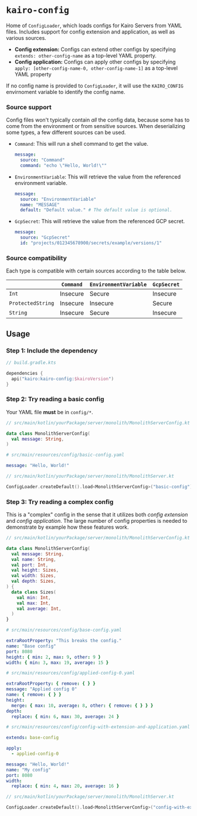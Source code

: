 # `kairo-config`

Home of `ConfigLoader`, which loads configs for Kairo Servers from YAML files.
Includes support for config extension and application,
as well as various sources.

- **Config extension:** Configs can extend other configs
  by specifying `extends: other-config-name` as a top-level YAML property.
- **Config application:** Configs can apply other configs
  by specifying `apply: [other-config-name-0, other-config-name-1]` as a top-level YAML property

If no config name is provided to `ConfigLoader`,
it will use the `KAIRO_CONFIG` envirnoment variable to identify the config name.

### Source support

Config files won't typically contain _all_ the config data,
because some has to come from the environment or from sensitive sources.
When deserializing some types,
a few different sources can be used.

- `Command`:
  This will run a shell command to get the value.
  ```yaml
  message:
    source: "Command"
    command: "echo \"Hello, World!\""
  ```
- `EnvironmentVariable`:
  This will retrieve the value from the referenced environment variable.
  ```yaml
  message:
    source: "EnvironmentVariable"
    name: "MESSAGE"
    default: "Default value." # The default value is optional.
  ```
- `GcpSecret`:
  This will retrieve the value from the referenced GCP secret.
  ```yaml
  message:
    source: "GcpSecret"
    id: "projects/012345678900/secrets/example/versions/1"
  ```

### Source compatibility

Each type is compatible with certain sources according to the table below.

|                   | `Command` | `EnvironmentVariable` | `GcpSecret` |
|-------------------|-----------|-----------------------|-------------|
| `Int`             | Insecure  | Secure                | Insecure    |
| `ProtectedString` | Insecure  | Insecure              | Secure      |
| `String`          | Insecure  | Secure                | Insecure    |

## Usage

### Step 1: Include the dependency

```kotlin
// build.gradle.kts

dependencies {
  api("kairo:kairo-config:$kairoVersion")
}
```

### Step 2: Try reading a basic config

Your YAML file **must** be in `config/*`.

```kotlin
// src/main/kotlin/yourPackage/server/monolith/MonolithServerConfig.kt

data class MonolithServerConfig(
  val message: String,
)
```

```yaml
# src/main/resources/config/basic-config.yaml

message: "Hello, World!"
```

```kotlin
// src/main/kotlin/yourPackage/server/monolith/MonolithServer.kt

ConfigLoader.createDefault().load<MonolithServerConfig>("basic-config")
```

### Step 3: Try reading a complex config

This is a "complex" config in the sense that it utilizes both _config extension_ and _config application_.
The large number of config properties is needed to demonstrate by example how these features work.

```kotlin
// src/main/kotlin/yourPackage/server/monolith/MonolithServerConfig.kt

data class MonolithServerConfig(
  val message: String,
  val name: String,
  val port: Int,
  val height: Sizes,
  val width: Sizes,
  val depth: Sizes,
) {
  data class Sizes(
    val min: Int,
    val max: Int,
    val average: Int,
  )
}
```

```yaml
# src/main/resources/config/base-config.yaml

extraRootProperty: "This breaks the config."
name: "Base config"
port: 8080
height: { min: 2, max: 9, other: 9 }
width: { min: 3, max: 19, average: 15 }
```

```yaml
# src/main/resources/config/applied-config-0.yaml

extraRootProperty: { remove: { } }
message: "Applied config 0"
name: { remove: { } }
height:
  merge: { max: 10, average: 8, other: { remove: { } } }
depth:
  replace: { min: 6, max: 30, average: 24 }
```

```yaml
# src/main/resources/config/config-with-extension-and-application.yaml

extends: base-config

apply:
  - applied-config-0

message: "Hello, World!"
name: "My config"
port: 8080
width:
  replace: { min: 4, max: 20, average: 16 }

```

```kotlin
// src/main/kotlin/yourPackage/server/monolith/MonolithServer.kt

ConfigLoader.createDefault().load<MonolithServerConfig>("config-with-extension-and-application")
```
